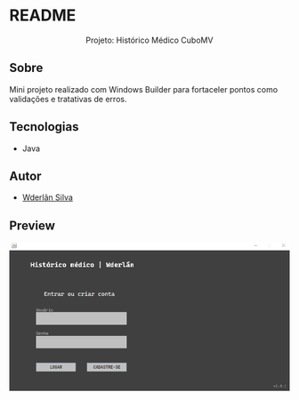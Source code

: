 # README

<p align="center"> Projeto: Histórico Médico CuboMV </p>


## Sobre

<p>  Mini projeto realizado com Windows Builder para fortaceler pontos como validações e tratativas de erros. </p>

## Tecnologias

- Java

## Autor

 - [Wderlãn Silva](https://www.linkedin.com/in/wderlansilva/)

## Preview

 ![Tela Login](./img/telaLogin.png)


